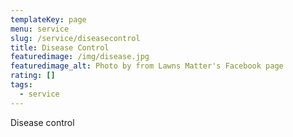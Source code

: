 ```yaml
---
templateKey: page
menu: service
slug: /service/diseasecontrol
title: Disease Control
featuredimage: /img/disease.jpg
featuredimage_alt: Photo by from Lawns Matter's Facebook page
rating: []
tags:
  - service
---
```

Disease control

